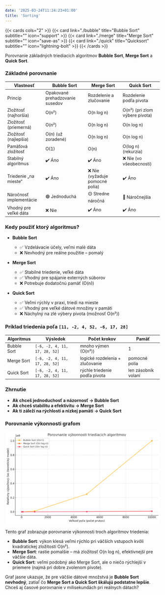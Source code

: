 ```yaml
---
date: '2025-03-24T11:24:23+01:00'
title: 'Sorting'
---
```


{{< cards cols="2" >}}
{{< card link="./bubble" title="Bubble Sort" subtitle="" icon="support" >}}
{{< card link="./merge" title="Merge Sort" subtitle="" icon="save-as" >}}
{{< card link="./quick" title="Quicksort" subtitle="" icon="lightning-bolt" >}}
{{< /cards >}}

Porovnanie základných triediacich algoritmov **Bubble Sort**, **Merge Sort** a **Quick Sort**.

### **Základné porovnanie**

| Vlastnosť               | **Bubble Sort**                 | **Merge Sort**                 | **Quick Sort**                 |
|-------------------------|---------------------------------|--------------------------------|--------------------------------|
| Princíp                 | Opakované prehadzovanie susedov | Rozdelenie a zlučovanie        | Rozdelenie podľa pivota        |
| Zložitosť (najhoršia)   | O(n²)                           | O(n log n)                     | O(n²) (pri zlom výbere pivota) |
| Zložitosť (priemerná)   | O(n²)                           | O(n log n)                     | O(n log n)                     |
| Zložitosť (najlepšia)   | O(n) (už zoradené)              | O(n log n)                     | O(n log n)                     |
| Pamäťová zložitosť      | O(1)                            | O(n)                           | O(log n) (rekurzia)            |
| Stabilný algoritmus     | ✔️ Áno                          | ✔️ Áno                         | ❌ Nie (vo všeobecnosti)        |
| Triedenie „na mieste“   | ✔️ Áno                          | ❌ Nie (vyžaduje pomocné polia) | ✔️ Áno                         |
| Náročnosť implementácie | 🟢 Jednoduchá                   | 🟡 Stredne náročná             | 🔴 Náročnejšia                 |
| Vhodný pre veľké dáta   | ❌ Nie                           | ✔️ Áno                         | ✔️ Áno                         |

### **Kedy použiť ktorý algoritmus?**

- **Bubble Sort**
    - ✅ Vzdelávacie účely, veľmi malé dáta
    - ❌ Nevhodný pre reálne použitie – pomalý

- **Merge Sort**
    - ✅ Stabilné triedenie, veľké dáta
    - ✅ Vhodný pre spájanie externých súborov
    - ❌ Potrebuje dodatočnú pamäť (O(n))

- **Quick Sort**
    - ✅ Veľmi rýchly v praxi, triedi na mieste
    - ✅ Vhodný pre veľké dátové množiny v pamäti
    - ❌ Náchylný na zlé výbery pivota (možnosť O(n²))

### **Príklad triedenia poľa `[11, -2, 4, 52, -6, 17, 28]`**

| Algoritmus  | Výsledok                      | Počet krokov                    | Pamäť               |
|-------------|-------------------------------|---------------------------------|---------------------|
| Bubble Sort | `[-6, -2, 4, 11, 17, 28, 52]` | mnoho výmen (O(n²))             | 1                   |
| Merge Sort  | `[-6, -2, 4, 11, 17, 28, 52]` | logické rozdelenia + zlučovanie | pomocné polia       |
| Quick Sort  | `[-6, -2, 4, 11, 17, 28, 52]` | rýchle triedenie podľa pivota   | len zásobník volaní |

### **Zhrnutie**

- **Ak chceš jednoduchosť a názornosť → Bubble Sort**
- **Ak chceš stabilitu a efektivitu → Merge Sort**
- **Ak ti záleží na rýchlosti a nízkej pamäti → Quick Sort**

### Porovnanie výkonnosti grafom

![Sorting performance](./sorting-algorithms-performance-graph.png)

Tento graf zobrazuje porovnanie výkonnosti troch algoritmov triedenia:

- **Bubble Sort**: výkon klesá veľmi rýchlo pri väčších vstupoch kvôli kvadratickej zložitosti O(n²).
- **Merge Sort**: rastie pomalšie – má zložitosť O(n log n), efektívnejší pre väčšie dáta.
- **Quick Sort**: veľmi podobný ako Merge Sort, ale o niečo rýchlejší v priemere (najmä pri dobre zvolenom pivote).

Graf jasne ukazuje, že pre väčšie dátové množstvá je **Bubble Sort nevhodný**, zatiaľ čo **Merge Sort a Quick Sort
škálujú podstatne lepšie**. Chceš aj časové porovnanie v milisekundách pri reálnych dátach?
